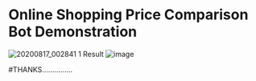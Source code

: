 # Online Shopping Price Comparison Bot Demonstration
![20200817_002841 1](https://user-images.githubusercontent.com/62868878/90341844-c1030f80-e020-11ea-8f12-b6106f8fd6ed.gif)
Result
![image](https://user-images.githubusercontent.com/62868878/90341874-193a1180-e021-11ea-8e54-74fd7d06ac7b.png)

#THANKS...............
